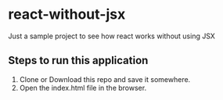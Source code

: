 # react-without-jsx
Just a sample project to see how react works without using JSX

## Steps to run this application 
1. Clone or Download this repo and save it somewhere.
2. Open the index.html file in the browser.
